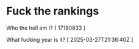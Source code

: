 # Fuck the rankings

Who the hell am I?
{ 17180833 }

What fucking year is it?
[ 2025-03-27T21:36:40Z ]
